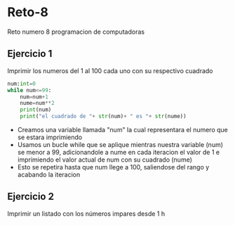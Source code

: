 # Reto-8
Reto numero 8 programacion de computadoras

## Ejercicio 1
Imprimir los numeros del 1 al 100 cada uno con su respectivo cuadrado
```python
num:int=0
while num<=99:
    num=num+1
    nume=num**2
    print(num)
    print("el cuadrado de "+ str(num)+ " es "+ str(nume))
```
- Creamos una variable llamada "num" la cual representara el numero que se estara imprimiendo
- Usamos un bucle while que se aplique mientras nuestra variable (num) se menor a 99, adicionandole a nume en cada iteracion el valor de 1 e imprimiendo el valor actual de num con su cuadrado (nume)
- Esto se repetira hasta que num llege a 100, saliendose del rango y acabando la iteracion
## Ejercicio 2
Imprimir un listado con los números impares desde 1 h
